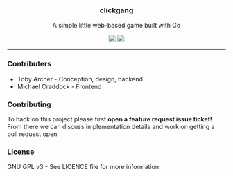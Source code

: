 <p align="center">
  <h3 align="center">clickgang</h3>
  <p align="center">A simple little web-based game built with Go</p>
  <p align="center">
    <a href="https://circleci.com/gh/spaceshuttl/clickgang/tree/master"><img src="https://circleci.com/gh/spaceshuttl/clickgang/tree/master.svg?style=svg"></a>
    <a href="https://goreportcard.com/report/github.com/spaceshuttl/clickgang"><img src="https://goreportcard.com/badge/github.com/spaceshuttl/clickgang"></a>
  </p>
</p>

---

### Contributers

 - Toby Archer - Conception, design, backend
 - Michael Craddock - Frontend

### Contributing

To hack on this project please first **open a feature request issue ticket!** From there we can discuss implementation details and work on getting a pull request open 

### License

GNU GPL v3 - See LICENCE file for more information
